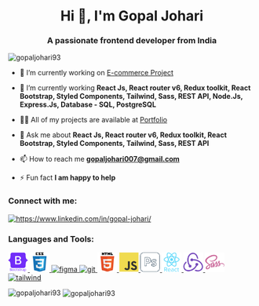 <h1 align="center">Hi 👋, I'm Gopal Johari</h1>
<h3 align="center">A passionate frontend developer from India</h3>

<p align="left"> <img src="https://komarev.com/ghpvc/?username=gopaljohari93&label=Profile%20views&color=0e75b6&style=flat" alt="gopaljohari93" /> </p>

- 🔭 I’m currently working on [E-commerce Project](https://ecommerce-shoppingweb.netlify.app/)

- 🌱 I’m currently working **React Js, React router v6, Redux toolkit, React Bootstrap, Styled Components, Tailwind, Sass, REST API, Node.Js, Express.Js, Database - SQL, PostgreSQL**

- 👨‍💻 All of my projects are available at [Portfolio](https://gopaljportfolio.netlify.app/)

- 💬 Ask me about **React Js, React router v6, Redux toolkit, React Bootstrap, Styled Components, Tailwind, Sass, REST API**

- 📫 How to reach me **gopaljohari007@gmail.com**

- ⚡ Fun fact **I am happy to help**

<h3 align="left">Connect with me:</h3>
<p align="left">
<a href="https://www.linkedin.com/in/gopal-johari/" target="blank"><img align="center" src="https://raw.githubusercontent.com/rahuldkjain/github-profile-readme-generator/master/src/images/icons/Social/linked-in-alt.svg" alt="https://www.linkedin.com/in/gopal-johari/" height="30" width="40" /></a>
</p>

<h3 align="left">Languages and Tools:</h3>
<p align="left"> <a href="https://getbootstrap.com" target="_blank" rel="noreferrer"> <img src="https://raw.githubusercontent.com/devicons/devicon/master/icons/bootstrap/bootstrap-plain-wordmark.svg" alt="bootstrap" width="40" height="40"/> </a> <a href="https://www.w3schools.com/css/" target="_blank" rel="noreferrer"> <img src="https://raw.githubusercontent.com/devicons/devicon/master/icons/css3/css3-original-wordmark.svg" alt="css3" width="40" height="40"/> </a> <a href="https://www.figma.com/" target="_blank" rel="noreferrer"> <img src="https://www.vectorlogo.zone/logos/figma/figma-icon.svg" alt="figma" width="40" height="40"/> </a> <a href="https://git-scm.com/" target="_blank" rel="noreferrer"> <img src="https://www.vectorlogo.zone/logos/git-scm/git-scm-icon.svg" alt="git" width="40" height="40"/> </a> <a href="https://www.w3.org/html/" target="_blank" rel="noreferrer"> <img src="https://raw.githubusercontent.com/devicons/devicon/master/icons/html5/html5-original-wordmark.svg" alt="html5" width="40" height="40"/> </a> <a href="https://developer.mozilla.org/en-US/docs/Web/JavaScript" target="_blank" rel="noreferrer"> <img src="https://raw.githubusercontent.com/devicons/devicon/master/icons/javascript/javascript-original.svg" alt="javascript" width="40" height="40"/> </a> <a href="https://www.photoshop.com/en" target="_blank" rel="noreferrer"> <img src="https://raw.githubusercontent.com/devicons/devicon/master/icons/photoshop/photoshop-line.svg" alt="photoshop" width="40" height="40"/> </a> <a href="https://reactjs.org/" target="_blank" rel="noreferrer"> <img src="https://raw.githubusercontent.com/devicons/devicon/master/icons/react/react-original-wordmark.svg" alt="react" width="40" height="40"/> </a> <a href="https://redux.js.org" target="_blank" rel="noreferrer"> <img src="https://raw.githubusercontent.com/devicons/devicon/master/icons/redux/redux-original.svg" alt="redux" width="40" height="40"/> </a> <a href="https://sass-lang.com" target="_blank" rel="noreferrer"> <img src="https://raw.githubusercontent.com/devicons/devicon/master/icons/sass/sass-original.svg" alt="sass" width="40" height="40"/> </a> <a href="https://tailwindcss.com/" target="_blank" rel="noreferrer"> <img src="https://www.vectorlogo.zone/logos/tailwindcss/tailwindcss-icon.svg" alt="tailwind" width="40" height="40"/> </a> </p>

<p><img align="left" src="https://github-readme-stats.vercel.app/api/top-langs?username=gopaljohari93&show_icons=true&locale=en&layout=compact" alt="gopaljohari93" /></p>

<p>&nbsp;<img align="center" src="https://github-readme-stats.vercel.app/api?username=gopaljohari93&show_icons=true&locale=en" alt="gopaljohari93" /></p>


